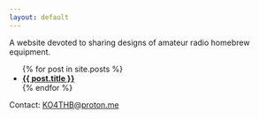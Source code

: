 ```yaml
---
layout: default
---
```


A website devoted to sharing designs of amateur radio homebrew equipment.

<ul>
  {% for post in site.posts %}
    <li>
      <a href="{{ post.url }}"><strong>{{ post.title }}</strong></a>
    </li>
  {% endfor %}
</ul>


Contact: KO4THB@proton.me
